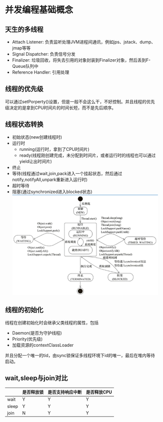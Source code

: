 # 并发编程基础概念

## 天生的多线程
- Attach Listener: 负责监听处理JVM进程间通讯，例如jps、jstack、dump、jmap等等
- Signal Dispatcher: 负责信号分发
- Finalizer: 垃圾回收，将失去引用的对象封装到Finalizer对象，然后丢到F-Queue队列中
- Reference Handler: 引用处理

## 线程的优先级
可以通过setPorperty()设置，但是一般不会这么干，不好控制。并且线程的优先级决定的是拿到CPU时间片的时间长短，而不是先后顺序。

## 线程状态转换
- 初始状态(new创建线程时)
- 运行时
    - running(运行时，拿到了CPU时间片)
    - ready(线程刚创建完成，未分配到时间片，或者运行时的线程也可以通过yield让出时间片)
- 终止
- 等待(线程通过wait,join,pack进入一个挂起状态，然后通过notify,notifyAll,unpark重新进入运行时)
- 超时等待
- 阻塞(通过synchronized进入blocked状态)
![](../../images/线程的状态转化.png)

## 线程的初始化
线程在创建初始化时会继承父类线程的属性，包括
- Daemon(是否为守护线程)
- Priority(优先级)
- 加载资源的contextClassLoader

并且分配一个唯一的tid，由sync锁保证多线程环境下id的唯一，最后在堆内等待启动。

## wait,sleep与join对比
||是否释放锁|是否支持响应中断|是否释放CPU|
|----|----|----|----|
|wait|Y|Y|Y|
|sleep|Y|Y|Y|
|join|N|Y|Y|
